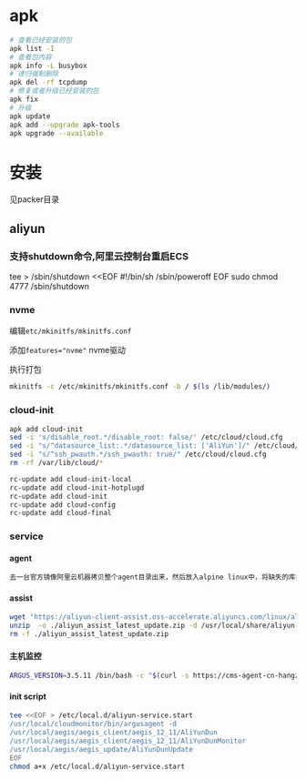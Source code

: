 # apk
```bash
# 查看已经安装的包
apk list -I
# 查看包内容
apk info -L busybox
# 递归强制删除
apk del -rf tcpdump
# 修复或者升级已经安装的包
apk fix
# 升级
apk update
apk add --upgrade apk-tools
apk upgrade --available
```


# 安装
见packer目录

## aliyun
### 支持shutdown命令,阿里云控制台重启ECS
tee > /sbin/shutdown <<EOF
#!/bin/sh
/sbin/poweroff
EOF
sudo chmod 4777 /sbin/shutdown

### nvme
编辑`etc/mkinitfs/mkinitfs.conf`

添加`features="nvme"` nvme驱动

执行打包
```bash
mkinitfs -c /etc/mkinitfs/mkinitfs.conf -b / $(ls /lib/modules/)
```

### cloud-init
```bash
apk add cloud-init
sed -i 's/disable_root.*/disable_root: false/' /etc/cloud/cloud.cfg
sed -i "s/^datasource_list:.*/datasource_list: ['AliYun']/" /etc/cloud/cloud.cfg
sed -i "s/^ssh_pwauth.*/ssh_pwauth: true/" /etc/cloud/cloud.cfg
rm -rf /var/lib/cloud/*

rc-update add cloud-init-local
rc-update add cloud-init-hotplugd
rc-update add cloud-init
rc-update add cloud-config
rc-update add cloud-final
```

### service
#### agent
```bash
去一台官方镜像阿里云机器拷贝整个agent目录出来，然后放入alpine linux中，将缺失的库拷贝到glibc混合层中
```
#### assist
```bash
wget "https://aliyun-client-assist.oss-accelerate.aliyuncs.com/linux/aliyun_assist_latest_update.zip"
unzip  -o ./aliyun_assist_latest_update.zip -d /usr/local/share/aliyun-assist/
rm -f ./aliyun_assist_latest_update.zip
```
#### 主机监控
```bash
ARGUS_VERSION=3.5.11 /bin/bash -c "$(curl -s https://cms-agent-cn-hangzhou.oss-cn-hangzhou-internal.aliyuncs.com/Argus/agent_install-1.10.sh)"
```
#### init script
```bash
tee <<EOF > /etc/local.d/aliyun-service.start
/usr/local/cloudmonitor/bin/argusagent -d
/usr/local/aegis/aegis_client/aegis_12_11/AliYunDun
/usr/local/aegis/aegis_client/aegis_12_11/AliYunDunMonitor
/usr/local/aegis/aegis_update/AliYunDunUpdate
EOF
chmod a+x /etc/local.d/aliyun-service.start
```
